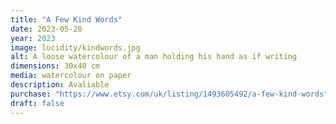 ```yaml
---
title: "A Few Kind Words"
date: 2023-05-20
year: 2023
image: lucidity/kindwords.jpg
alt: A loose watercolour of a man holding his hand as if writing
dimensions: 30x40 cm
media: watercolour on paper
description: Avaliable
purchase: "https://www.etsy.com/uk/listing/1493605492/a-few-kind-words"
draft: false
---
```


